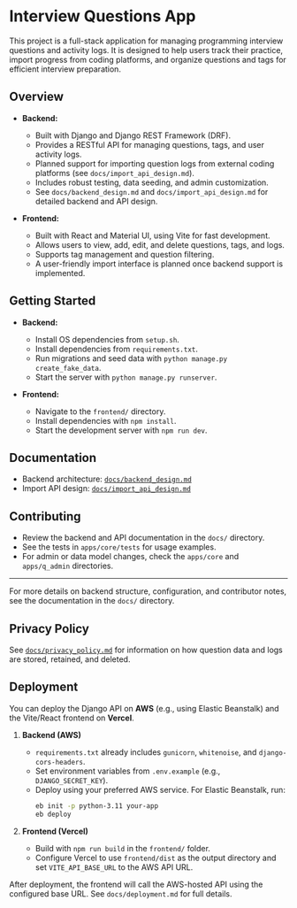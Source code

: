# Interview Questions App

This project is a full-stack application for managing programming interview questions and activity logs. It is designed to help users track their practice, import progress from coding platforms, and organize questions and tags for efficient interview preparation.

## Overview

- **Backend:**
  - Built with Django and Django REST Framework (DRF).
  - Provides a RESTful API for managing questions, tags, and user activity logs.
  - Planned support for importing question logs from external coding platforms (see `docs/import_api_design.md`).
  - Includes robust testing, data seeding, and admin customization.
  - See `docs/backend_design.md` and `docs/import_api_design.md` for detailed backend and API design.

- **Frontend:**
  - Built with React and Material UI, using Vite for fast development.
  - Allows users to view, add, edit, and delete questions, tags, and logs.
  - Supports tag management and question filtering.
  - A user-friendly import interface is planned once backend support is implemented.

## Getting Started

- **Backend:**
  - Install OS dependencies from `setup.sh`.
  - Install dependencies from `requirements.txt`.
  - Run migrations and seed data with `python manage.py create_fake_data`.
  - Start the server with `python manage.py runserver`.

- **Frontend:**
  - Navigate to the `frontend/` directory.
  - Install dependencies with `npm install`.
  - Start the development server with `npm run dev`.

## Documentation

- Backend architecture: [`docs/backend_design.md`](docs/backend_design.md)
- Import API design: [`docs/import_api_design.md`](docs/import_api_design.md)

## Contributing

- Review the backend and API documentation in the `docs/` directory.
- See the tests in `apps/core/tests` for usage examples.
- For admin or data model changes, check the `apps/core` and `apps/q_admin` directories.

---

For more details on backend structure, configuration, and contributor notes, see the documentation in the `docs/` directory.

## Privacy Policy

See [`docs/privacy_policy.md`](docs/privacy_policy.md) for information on how question data and logs are stored, retained, and deleted.

## Deployment

You can deploy the Django API on **AWS** (e.g., using Elastic Beanstalk) and the Vite/React frontend on **Vercel**.

1. **Backend (AWS)**
   - `requirements.txt` already includes `gunicorn`, `whitenoise`, and `django-cors-headers`.
   - Set environment variables from `.env.example` (e.g., `DJANGO_SECRET_KEY`).
   - Deploy using your preferred AWS service. For Elastic Beanstalk, run:
     ```bash
     eb init -p python-3.11 your-app
     eb deploy
     ```

2. **Frontend (Vercel)**
   - Build with `npm run build` in the `frontend/` folder.
   - Configure Vercel to use `frontend/dist` as the output directory and set `VITE_API_BASE_URL` to the AWS API URL.

After deployment, the frontend will call the AWS-hosted API using the configured base URL. See `docs/deployment.md` for full details.
